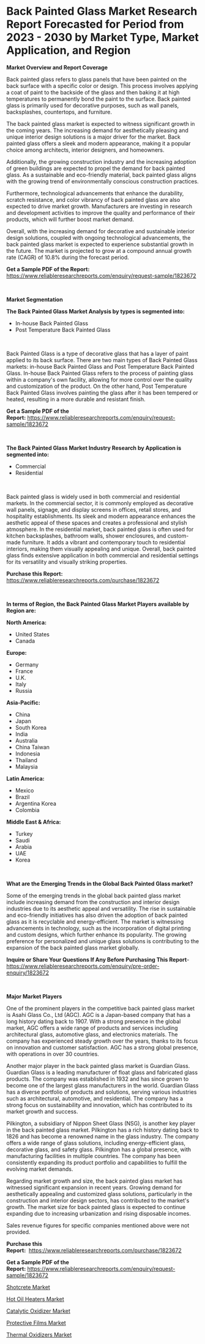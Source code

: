 <p><h1>Back Painted Glass Market Research Report Forecasted for Period from 2023 -  2030 by Market Type, Market Application, and Region</h1></p><p><strong>Market Overview and Report Coverage</strong></p>
<p><p>Back painted glass refers to glass panels that have been painted on the back surface with a specific color or design. This process involves applying a coat of paint to the backside of the glass and then baking it at high temperatures to permanently bond the paint to the surface. Back painted glass is primarily used for decorative purposes, such as wall panels, backsplashes, countertops, and furniture.</p><p>The back painted glass market is expected to witness significant growth in the coming years. The increasing demand for aesthetically pleasing and unique interior design solutions is a major driver for the market. Back painted glass offers a sleek and modern appearance, making it a popular choice among architects, interior designers, and homeowners.</p><p>Additionally, the growing construction industry and the increasing adoption of green buildings are expected to propel the demand for back painted glass. As a sustainable and eco-friendly material, back painted glass aligns with the growing trend of environmentally conscious construction practices.</p><p>Furthermore, technological advancements that enhance the durability, scratch resistance, and color vibrancy of back painted glass are also expected to drive market growth. Manufacturers are investing in research and development activities to improve the quality and performance of their products, which will further boost market demand.</p><p>Overall, with the increasing demand for decorative and sustainable interior design solutions, coupled with ongoing technological advancements, the back painted glass market is expected to experience substantial growth in the future. The market is projected to grow at a compound annual growth rate (CAGR) of 10.8% during the forecast period.</p></p>
<p><strong>Get a Sample PDF of the Report:</strong> <a href="https://www.reliableresearchreports.com/enquiry/request-sample/1823672">https://www.reliableresearchreports.com/enquiry/request-sample/1823672</a></p>
<p>&nbsp;</p>
<p><strong>Market Segmentation</strong></p>
<p><strong>The Back Painted Glass Market Analysis by types is segmented into:</strong></p>
<p><ul><li>In-house Back Painted Glass</li><li>Post Temperature Back Painted Glass</li></ul></p>
<p>&nbsp;</p>
<p><p>Back Painted Glass is a type of decorative glass that has a layer of paint applied to its back surface. There are two main types of Back Painted Glass markets: in-house Back Painted Glass and Post Temperature Back Painted Glass. In-house Back Painted Glass refers to the process of painting glass within a company's own facility, allowing for more control over the quality and customization of the product. On the other hand, Post Temperature Back Painted Glass involves painting the glass after it has been tempered or heated, resulting in a more durable and resistant finish.</p></p>
<p><strong>Get a Sample PDF of the Report:</strong>&nbsp;<a href="https://www.reliableresearchreports.com/enquiry/request-sample/1823672">https://www.reliableresearchreports.com/enquiry/request-sample/1823672</a></p>
<p>&nbsp;</p>
<p><strong>The Back Painted Glass Market Industry Research by Application is segmented into:</strong></p>
<p><ul><li>Commercial</li><li>Residential</li></ul></p>
<p>&nbsp;</p>
<p><p>Back painted glass is widely used in both commercial and residential markets. In the commercial sector, it is commonly employed as decorative wall panels, signage, and display screens in offices, retail stores, and hospitality establishments. Its sleek and modern appearance enhances the aesthetic appeal of these spaces and creates a professional and stylish atmosphere. In the residential market, back painted glass is often used for kitchen backsplashes, bathroom walls, shower enclosures, and custom-made furniture. It adds a vibrant and contemporary touch to residential interiors, making them visually appealing and unique. Overall, back painted glass finds extensive application in both commercial and residential settings for its versatility and visually striking properties.</p></p>
<p><strong>Purchase this Report:</strong>&nbsp; <a href="https://www.reliableresearchreports.com/purchase/1823672">https://www.reliableresearchreports.com/purchase/1823672</a></p>
<p>&nbsp;</p>
<p><strong>In terms of Region, the Back Painted Glass Market Players available by Region are:</strong></p>
<p>
    <p> <strong> North America: </strong>
        <ul>
            <li>United States</li>
            <li>Canada</li>
        </ul>
        </p> 
    <p> <strong> Europe: </strong>
        <ul>
            <li>Germany</li>
            <li>France</li>
            <li>U.K.</li>
            <li>Italy</li>
            <li>Russia</li>
        </ul>
        </p> 
    <p> <strong> Asia-Pacific: </strong>
        <ul>
            <li>China</li>
            <li>Japan</li>
            <li>South Korea</li>
            <li>India</li>
            <li>Australia</li>
            <li>China Taiwan</li>
            <li>Indonesia</li>
            <li>Thailand</li>
            <li>Malaysia</li>
        </ul>
        </p> 
    <p> <strong> Latin America: </strong>
        <ul>
            <li>Mexico</li>
            <li>Brazil</li>
            <li>Argentina Korea</li>
            <li>Colombia</li>
        </ul>
        </p> 
    <p> <strong> Middle East & Africa: </strong>
        <ul>
            <li>Turkey</li>
            <li>Saudi</li>
            <li>Arabia</li>
            <li>UAE</li>
            <li>Korea</li>
        </ul>
    </p>
    </p>
<p>&nbsp;</p>
<p><strong>What are the Emerging Trends in the Global Back Painted Glass market?</strong></p>
<p><p>Some of the emerging trends in the global back painted glass market include increasing demand from the construction and interior design industries due to its aesthetic appeal and versatility. The rise in sustainable and eco-friendly initiatives has also driven the adoption of back painted glass as it is recyclable and energy-efficient. The market is witnessing advancements in technology, such as the incorporation of digital printing and custom designs, which further enhance its popularity. The growing preference for personalized and unique glass solutions is contributing to the expansion of the back painted glass market globally.</p></p>
<p><strong>Inquire or Share Your Questions If Any Before Purchasing This Report</strong>- <a href="https://www.reliableresearchreports.com/enquiry/pre-order-enquiry/1823672">https://www.reliableresearchreports.com/enquiry/pre-order-enquiry/1823672</a></p>
<p>&nbsp;</p>
<p><strong>Major Market Players</strong></p>
<p><p>One of the prominent players in the competitive back painted glass market is Asahi Glass Co., Ltd (AGC). AGC is a Japan-based company that has a long history dating back to 1907. With a strong presence in the global market, AGC offers a wide range of products and services including architectural glass, automotive glass, and electronics materials. The company has experienced steady growth over the years, thanks to its focus on innovation and customer satisfaction. AGC has a strong global presence, with operations in over 30 countries.</p><p>Another major player in the back painted glass market is Guardian Glass. Guardian Glass is a leading manufacturer of float glass and fabricated glass products. The company was established in 1932 and has since grown to become one of the largest glass manufacturers in the world. Guardian Glass has a diverse portfolio of products and solutions, serving various industries such as architectural, automotive, and residential. The company has a strong focus on sustainability and innovation, which has contributed to its market growth and success.</p><p>Pilkington, a subsidiary of Nippon Sheet Glass (NSG), is another key player in the back painted glass market. Pilkington has a rich history dating back to 1826 and has become a renowned name in the glass industry. The company offers a wide range of glass solutions, including energy-efficient glass, decorative glass, and safety glass. Pilkington has a global presence, with manufacturing facilities in multiple countries. The company has been consistently expanding its product portfolio and capabilities to fulfill the evolving market demands.</p><p>Regarding market growth and size, the back painted glass market has witnessed significant expansion in recent years. Growing demand for aesthetically appealing and customized glass solutions, particularly in the construction and interior design sectors, has contributed to the market's growth. The market size for back painted glass is expected to continue expanding due to increasing urbanization and rising disposable incomes.</p><p>Sales revenue figures for specific companies mentioned above were not provided.</p></p>
<p><strong>Purchase this Report:</strong>&nbsp;&nbsp;<a href="https://www.reliableresearchreports.com/purchase/1823672">https://www.reliableresearchreports.com/purchase/1823672</a></p>
<p></p>
<p><strong>Get a Sample PDF of the Report:</strong>&nbsp;<a href="https://www.reliableresearchreports.com/enquiry/request-sample/1823672">https://www.reliableresearchreports.com/enquiry/request-sample/1823672</a></p>
<p><p><a href="https://github.com/Paul14Anderson63/Market-Research-Report-List-1/blob/main/shotcrete-market.md">Shotcrete Market</a></p><p><a href="https://medium.com/@deannakling2927/hot-oil-heaters-market-size-market-outlook-and-market-forecast-2023-to-2030-2e9bebad306e">Hot Oil Heaters Market</a></p><p><a href="https://medium.com/@minnieebert2827/decoding-catalytic-oxidizer-market-metrics-market-share-trends-and-growth-patterns-d4e6abfb5445">Catalytic Oxidizer Market</a></p><p><a href="https://github.com/dringals/Market-Research-Report-List-1/blob/main/protective-films-market.md">Protective Films Market</a></p><p><a href="https://medium.com/@dioncollins8227/thermal-oxidizers-market-insight-market-trends-growth-forecasted-from-2023-to-2030-8fc4cd458693">Thermal Oxidizers Market</a></p></p>